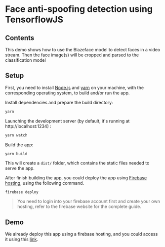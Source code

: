 # Face anti-spoofing detection using TensorflowJS

## Contents

This demo shows how to use the Blazeface model to detect faces in a video stream. Then the face image(s) will be cropped and parsed to the classification model

## Setup

First, you need to install [Node.js](https://nodejs.org/en/) and [yarn](https://classic.yarnpkg.com/en/docs/install/#debian-stable) on your machine, with the corresponding operating system, to build and/or run the app.
 
Install dependencies and prepare the build directory:

```sh
yarn
```

Launching the development server (by default, it's running at http://localhost:1234) :

```sh
yarn watch
```

Build the app:

```sh
yarn build
```
This will create a `dist/` folder, which contains the static files needed to serve the app.

After finish building the app, you could deploy the app using [Firebase hosting](https://console.firebase.google.com/), using the following command.
```shell script
firebase deploy
```

> You need to login into your firebase account first and create your own hosting, refer to the firebase website for the complete guide.

## Demo
We already deploy this app using a firebase hosting, and you could access it using this [link](bit.ly/spoof-detection).